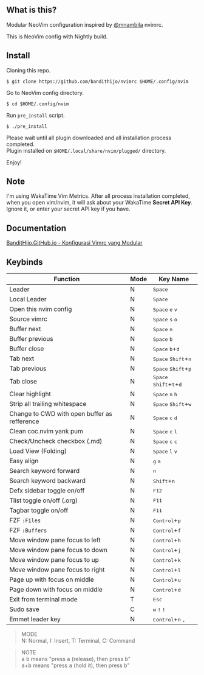 <!--

                   ██
                  ░░
 ███████  ██    ██ ██ ██████████  ██████  █████
░░██░░░██░██   ░██░██░░██░░██░░██░░██░░█ ██░░░██
 ░██  ░██░░██ ░██ ░██ ░██ ░██ ░██ ░██ ░ ░██  ░░
 ░██  ░██ ░░████  ░██ ░██ ░██ ░██ ░██   ░██   ██
 ███  ░██  ░░██   ░██ ███ ░██ ░██░███   ░░█████
░░░   ░░    ░░    ░░ ░░░  ░░  ░░ ░░░     ░░░░░

-->

## What is this?

Modular NeoVim configuration inspired by [@mnambila](https://github.com/mnabila/nvimrc) nvimrc.

This is NeoVim config with Nightly build.

## Install

Cloning this repo.

```
$ git clone https://github.com/bandithijo/nvimrc $HOME/.config/nvim
```

Go to NeoVim config directory.

```
$ cd $HOME/.config/nvim
```

Run `pre_install` script.

```
$ ./pre_install
```

Please wait until all plugin downloaded and all installation process completed.<br>
Plugin installed on `$HOME/.local/share/nvim/plugged/` directory.

Enjoy!

## Note

I'm using WakaTime Vim Metrics. After all process installation completed, when you open vim/nvim, it will ask about your WakaTime **Secret API Key**. Ignore it, or enter your secret API key if you have.


## Documentation

[BanditHijo.GitHub.io - Konfigurasi Vimrc yang Modular](https://bandithijo.github.io/blog/konfigurasi-vimrc-yang-modular)

## Keybinds

| Function                                     | Mode | Key Name                                                    |
|----------------------------------------------|------|-------------------------------------------------------------|
| Leader                                       | N    | <kbd>Space</kbd>                                            |
| Local Leader                                 | N    | <kbd>Space</kbd>                                            |
| Open this nvim config                        | N    | <kbd>Space</kbd> <kbd>e</kbd> <kbd>v</kbd>                  |
| Source vimrc                                 | N    | <kbd>Space</kbd> <kbd>s</kbd> <kbd>o</kbd>                  |
| Buffer next                                  | N    | <kbd>Space</kbd> <kbd>n</kbd>                               |
| Buffer previous                              | N    | <kbd>Space</kbd> <kbd>b</kbd>                               |
| Buffer close                                 | N    | <kbd>Space</kbd> <kbd>b</kbd>+<kbd>d</kbd>                  |
| Tab next                                     | N    | <kbd>Space</kbd> <kbd>Shift</kbd>+<kbd>n</kbd>              |
| Tab previous                                 | N    | <kbd>Space</kbd> <kbd>Shift</kbd>+<kbd>p</kbd>              |
| Tab close                                    | N    | <kbd>Space</kbd> <kbd>Shift</kbd>+<kbd>t</kbd>+<kbd>d</kbd> |
| Clear highlight                              | N    | <kbd>Space</kbd> <kbd>n</kbd> <kbd>h</kbd>                  |
| Strip all trailing whitespace                | N    | <kbd>Space</kbd> <kbd>Shift</kbd>+<kbd>w</kbd>              |
| Change to CWD with open buffer as refference | N    | <kbd>Space</kbd> <kbd>c</kbd> <kbd>d</kbd>                  |
| Clean coc.nvim yank pum                      | N    | <kbd>Space</kbd> <kbd>c</kbd> <kbd>l</kbd>                  |
| Check/Uncheck checkbox (.md)                 | N    | <kbd>Space</kbd> <kbd>c</kbd> <kbd>c</kbd>                  |
| Load View (Folding)                          | N    | <kbd>Space</kbd> <kbd>l</kbd> <kbd>v</kbd>                  |
| Easy align                                   | N    | <kbd>g</kbd> <kbd>a</kbd>                                   |
| Search keyword forward                       | N    | <kbd>n</kbd>                                                |
| Search keyword backward                      | N    | <kbd>Shift</kbd>+<kbd>n</kbd>                               |
| Defx sidebar toggle on/off                   | N    | <kbd>F12</kbd>                                              |
| Tlist toggle on/off (.org)                   | N    | <kbd>F11</kbd>                                              |
| Tagbar toggle on/off                         | N    | <kbd>F11</kbd>                                              |
| FZF `:Files`                                 | N    | <kbd>Control</kbd>+<kbd>p</kbd>                             |
| FZF `:Buffers`                               | N    | <kbd>Control</kbd>+<kbd>f</kbd>                             |
| Move window pane focus to left               | N    | <kbd>Control</kbd>+<kbd>h</kbd>                             |
| Move window pane focus to down               | N    | <kbd>Control</kbd>+<kbd>j</kbd>                             |
| Move window pane focus to up                 | N    | <kbd>Control</kbd>+<kbd>k</kbd>                             |
| Move window pane focus to right              | N    | <kbd>Control</kbd>+<kbd>l</kbd>                             |
| Page up with focus on middle                 | N    | <kbd>Control</kbd>+<kbd>u</kbd>                             |
| Page down with focus on middle               | N    | <kbd>Control</kbd>+<kbd>d</kbd>                             |
| Exit from terminal mode                      | T    | <kbd>Esc</kbd>                                              |
| Sudo save                                    | C    | <kbd>w</kbd> <kbd>!</kbd> <kbd>!</kbd>                      |
| Emmet leader key                             | N    | <kbd>Control</kbd>+<kbd>n</kbd> <kbd>,</kbd>                |

> MODE<br>
> N: Normal, I: Insert, T: Terminal, C: Command

> NOTE<br>
> <kbd>a</kbd> <kbd>b</kbd> means "press <kbd>a</kbd> (release), then press <kbd>b</kbd>"<br>
> <kbd>a</kbd>+<kbd>b</kbd> means "press <kbd>a</kbd> (hold it), then press <kbd>b</kbd>"
